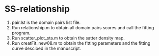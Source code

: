 # SS-relationship

1. pair.lst is the domain pairs list file.
2. Run relationship.m to obtain all domain pairs scores and call the fitting program.
3. Run scatter_plot_sta.m to obtain the satter density map.
4. Run creatFit_new08.m to obtain the fitting parameters and the fitting curve descibed in the manuscript.

